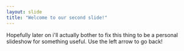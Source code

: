 ```yaml
---
layout: slide
title: "Welcome to our second slide!"
---
```

Hopefully later on i'll actually bother to fix this thing to be a personal slideshow for something useful.
Use the left arrow to go back!
